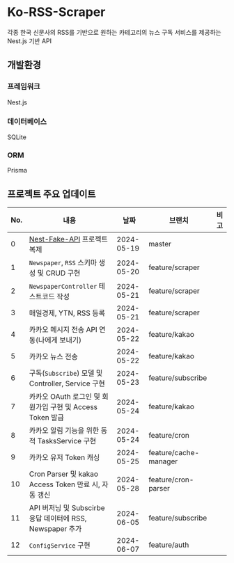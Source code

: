 # Ko-RSS-Scraper

각종 한국 신문사의 RSS를 기반으로 원하는 카테고리의 뉴스 구독 서비스를 제공하는 Nest.js 기반 API

## 개발환경

### 프레임워크

Nest.js

### 데이터베이스

SQLite

### ORM

Prisma

## 프로젝트 주요 업데이트

| No. | 내용                                                                | 날짜         | 브랜치                   | 비고 |
|-----|-------------------------------------------------------------------|------------|-----------------------|----|
| 0   | [Nest-Fake-API](https://github.com/jilpoom/nest-fake-api) 프로젝트 복제 | 2024-05-19 | master                |    |  
| 1   | `Newspaper`, `RSS` 스키마 생성 및 CRUD 구현                               | 2024-05-20 | feature/scraper       |    |
| 2   | `NewspaperController` 테스트코드 작성                                    | 2024-05-21 | feature/scraper       |    |
| 3   | 매일경제, YTN, RSS 등록                                                 | 2024-05-21 | feature/scraper       |    |
| 4   | 카카오 메시지 전송 API 연동(나에게 보내기)                                        | 2024-05-22 | feature/kakao         |
| 5   | 카카오 뉴스 전송                                                         | 2024-05-22 | feature/kakao         |    |
| 6   | 구독(`Subscribe`) 모델 및 Controller, Service 구현                       | 2024-05-23 | feature/subscribe     |    | 
| 7   | 카카오 OAuth 로그인 및 회원가입 구현 및 Access Token 발급                         | 2024-05-24 | feature/kakao         |    |
| 8   | 카카오 알림 기능을 위한 동적 TasksService 구현                                  | 2024-05-24 | feature/cron          |
| 9   | 카카오 유저 Token 캐싱                                                   | 2024-05-25 | feature/cache-manager |    |
| 10  | Cron Parser 및 kakao Access Token 만료 시, 자동 갱신                      | 2024-05-28 | feature/cron-parser   |
| 11  | API 버저닝 및 Subscirbe 응답 데이터에 RSS, Newspaper 추가                     | 2024-06-05 | feature/subscribe     |    |
| 12  | `ConfigService` 구현                                                | 2024-06-07 | feature/auth          |    |
